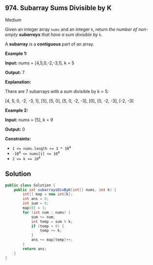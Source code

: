 ## 974\. Subarray Sums Divisible by K

Medium

Given an integer array `nums` and an integer `k`, return _the number of non-empty **subarrays** that have a sum divisible by_ `k`.

A **subarray** is a **contiguous** part of an array.

**Example 1:**

**Input:** nums = [4,5,0,-2,-3,1], k = 5

**Output:** 7

**Explanation:**

There are 7 subarrays with a sum divisible by k = 5:

[4, 5, 0, -2, -3, 1], [5], [5, 0], [5, 0, -2, -3], [0], [0, -2, -3], [-2, -3]

**Example 2:**

**Input:** nums = [5], k = 9

**Output:** 0

**Constraints:**

*   <code>1 <= nums.length <= 3 * 10<sup>4</sup></code>
*   <code>-10<sup>4</sup> <= nums[i] <= 10<sup>4</sup></code>
*   <code>2 <= k <= 10<sup>4</sup></code>

## Solution

```java
public class Solution {
    public int subarraysDivByK(int[] nums, int k) {
        int[] map = new int[k];
        int ans = 0;
        int sum = 0;
        map[0] = 1;
        for (int num : nums) {
            sum += num;
            int temp = sum % k;
            if (temp < 0) {
                temp += k;
            }
            ans += map[temp]++;
        }
        return ans;
    }
}
```